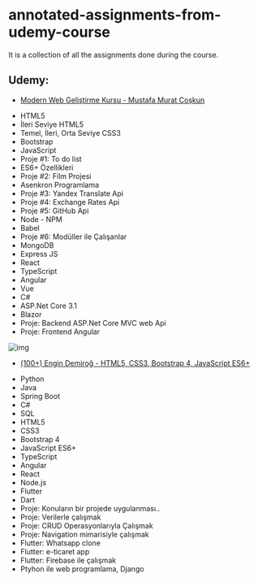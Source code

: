 # annotated-assignments-from-udemy-course
It is a collection of all the assignments done during the course. 

## Udemy:  
-  [Modern Web Geliştirme Kursu - Mustafa Murat Coşkun](https://www.udemy.com/share/102L2a3@886GODJOfJ7Ty5g2btpmeZP9yMi2FTQl5wQLvLhMyuQdW5CD6KyP641I3dcxRb2J4A==/)
  * HTML5
  * İleri Seviye HTML5
  * Temel, İleri, Orta Seviye CSS3
  * Bootstrap
  * JavaScript
  * Proje #1: To do list
  * ES6+ Özellikleri
  * Proje #2: Film Projesi
  * Asenkron Programlama
  * Proje #3: Yandex Translate Api
  * Proje #4: Exchange Rates Api
  * Proje #5: GitHub Api
  * Node - NPM
  * Babel
  * Proje #6: Modüller ile Çalışanlar
  * MongoDB
  * Express JS
  * React
  * TypeScript
  * Angular
  * Vue
  * C#
  * ASP.Net Core 3.1
  * Blazor
  * Proje: Backend ASP.Net Core MVC web Api
  * Proje: Frontend Angular

![img](https://i.pinimg.com/originals/86/07/67/86076711de9002e2eab832a355115c43.gif)

-  [(100+) Engin Demiroğ -  HTML5, CSS3, Bootstrap 4, JavaScript ES6+ ](https://www.udemy.com/share/1027oK3@OMt6SSVGZ6wxdQjSs8JDLZ3isEMZUmvYCa5swjDm15bKyGLS5iLcVUxhpeYaRfRBaA==/)
  * Python
  * Java
  * Spring Boot
  * C#
  * SQL
  * HTML5
  * CSS3
  * Bootstrap 4
  * JavaScript ES6+
  * TypeScript
  * Angular
  * React
  * Node.js
  * Flutter
  * Dart
  * Proje: Konuların bir projede uygulanması..
  * Proje: Verilerle çalışmak
  * Proje: CRUD Operasyonlarıyla Çalışmak
  * Proje: Navigation mimarisiyle çalışmak
  * Flutter: Whatsapp clone
  * Flutter: e-ticaret app
  * Flutter: Firebase ile çalışmak
  * Ptyhon ile web programlama, Django
















